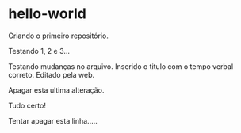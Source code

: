 # hello-world
Criando o primeiro repositório.

Testando 1, 2 e 3...

Testando mudanças no arquivo.
Inserido o titulo com o tempo verbal correto.
Editado pela web.

Apagar esta ultima alteração.

Tudo certo!

Tentar apagar esta linha.....
